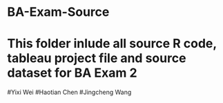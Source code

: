 # BA-Exam-Source

# This folder inlude all source R code, tableau project file and source dataset for BA Exam 2

#Yixi Wei
#Haotian Chen
#Jingcheng Wang
